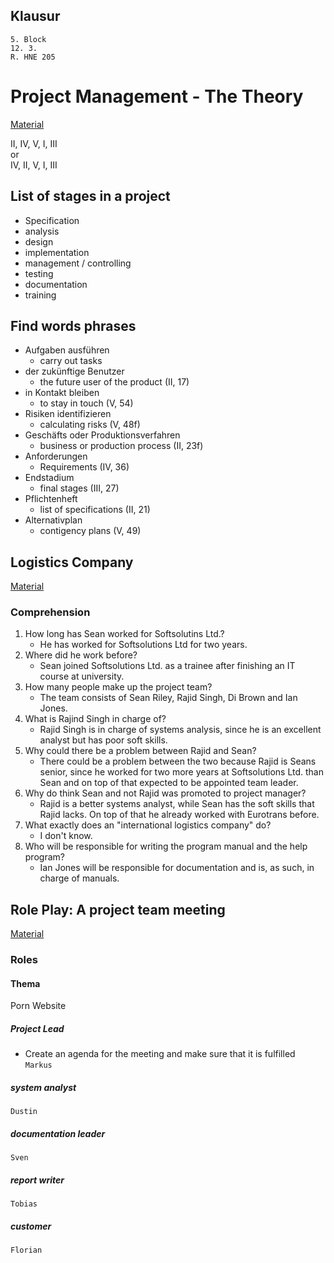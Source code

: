 ## Klausur
    5. Block  
    12. 3.   
    R. HNE 205
# Project Management - The Theory
[Material](./Material/20180129_Theory_project_management.pdf)  

II, IV, V, I, III  
or  
IV, II, V, I, III

## List of stages in a project
- Specification
- analysis
- design
- implementation
- management / controlling
- testing
- documentation
- training

## Find words phrases 
- Aufgaben ausführen
    - carry out tasks
- der zukünftige Benutzer
    - the future user of the product (II, 17)
- in Kontakt bleiben
    - to stay in touch (V, 54)
- Risiken identifizieren
    - calculating risks (V, 48f)
- Geschäfts oder Produktionsverfahren
    - business or production process (II, 23f)
- Anforderungen
    - Requirements (IV, 36)
- Endstadium
    - final stages (III, 27)
- Pflichtenheft
    - list of specifications (II, 21)
- Alternativplan
    - contigency plans (V, 49)

## Logistics Company
[Material](./Material/20180129_project_logistics.pdf)
### Comprehension
1. How long has Sean worked for Softsolutins Ltd.?
    - He has worked for Softsolutions Ltd for two years.
2. Where did he work before?
    - Sean joined Softsolutions Ltd. as a trainee after finishing an IT course at university. 
3. How many people make up the project team?
    - The team consists of Sean Riley, Rajid Singh, Di Brown and Ian Jones.
4. What is Rajind Singh in charge of?
    - Rajid Singh is in charge of systems analysis, since he is an excellent analyst but has poor soft skills.
5. Why could there be a problem between Rajid and Sean?
    - There could be a problem between the two because Rajid is Seans senior, since he worked for two more years at Softsolutions Ltd. than Sean and on top of that expected to be appointed team leader.
6. Why do think Sean and not Rajid was promoted to project manager?
    - Rajid is a better systems analyst, while Sean has the soft skills that Rajid lacks. On top of that he already worked with Eurotrans before.
7. What exactly does an "international logistics company" do?
    - I don't know.
8. Who will be responsible for writing the program manual and the help program?
    - Ian Jones will be responsible for documentation and is, as such, in charge of manuals.


## Role Play: A project team meeting
[Material](./Material/20180129_project_logistics.pdf)

### Roles
#### Thema
Porn Website
##### Project Lead
- Create an agenda for the meeting and make sure that it is fulfilled  
`Markus`
##### system analyst
`Dustin`
##### documentation leader
`Sven`
##### report writer
`Tobias`
##### customer
`Florian`

